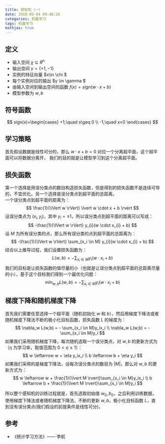 ```yaml
---
title: 感知机（一）
date: 2018-05-04 09:46:26
categories: 机器学习
tags: 机器学习
mathjax: true
---
```


## 定义
- 输入空间 $\chi \subseteq R^n$
- 输出空间 $\gamma = \{+1,-1\}$
- 实例的特征向量 $x\in \chi $
- 每个实例对应的输出 $y \in \gamma $
- 由输入空间到输出空间的函数 $f(x) = sign(w \cdot x + b)$
- 模型参数为 $w, b$

## 符号函数
$$
sign(x)=\begin{cases}
+1,\quad x\geq 0 \\
-1,\quad x<0
\end{cases}
$$

## 学习策略
首先假设数据是线性可分的，那么 $w \cdot x + b = 0$ 对应一个分离超平面，这个超平面可以将数据分离开，
我们的目的就是让模型学习到这个分离超平面。

## 损失函数
第一个选择是用误分类点的数目构造损失函数，但是得到的损失函数不是连续可导的，不宜优化。另一个选择是误分类点到超平面的总距离。  
一个误分类点到超平面的距离为：
$$
\frac{1}{\lVert w \rVert} \lvert w \cdot x + b \rvert
$$
设误分类点为 $(x_{i}, y_{i})$，其中 $y_{i} = \pm 1$，所以误分类点到超平面的距离可以写成：
$$
-\frac{1}{\lVert w \rVert} y_{i}(w \cdot x_{i} + b)
$$
设 $M$ 为所有误分类的点，那么所有误分类的点到超平面的总距离为：
$$
-\frac{1}{\lVert w \rVert} \sum_{x_i \in M} y_{i}(w \cdot x_{i} + b)
$$
综合以上推导过程，我们设置损失函数为：
$$
L(w, b) = - \sum_{x_i \in M} y_{i}(w \cdot x_{i} + b)
$$
我们的目标是让损失函数的值尽量的小（也就是让误分类点到超平面的总距离尽量的小），基于这个目标我们得到一个最优化问题：
$$
min_{w,b} L(w, b) = - \sum_{x_i \in M} y_{i}(w \cdot x_{i} + b)
$$

## 梯度下降和随机梯度下降
首先我们需要任意选择一个超平面（随机初始化 $w$ 和 $b$），然后用梯度下降法或者随机梯度下降法不断的极小化目标函数，损失函数 $L$ 的梯度为：
$$
\nabla_w L(w,b) = - \sum_{x_i \in M}y_ix_i \\
\nabla_w L(w,b) = - \sum_{x_i \in M}y_i
$$
如果我们采用随机梯度下降，每次随机选取一个误分类点，对 $w, b$ 的更新方式为（$\eta$ 为学习率，取值范围为 $0 < \eta \leq 1$）：
$$
w \leftarrow w + \eta y_ix_i \\
b \leftarrow b + \eta y_i
$$
如果我们采用的是梯度下降法，设每次误分类点的数目为 $\lvert M \rvert$，那么对 $w, b$ 的更新方式为：
$$
w \leftarrow w + \frac{1}{\lvert M \rvert}\sum_{x_i \in M}y_ix_i \\
b \leftarrow b + \frac{1}{\lvert M \rvert}\sum_{x_i \in M}y_i
$$

所以整个感知机的训练过程就是，首先选取初始值 $w_0, b_0$，之后利用训练数据，使用梯度下降法或者随机梯度下降法，不断的更新 $w, b$，极小化目标函数 $L$，直到没有误分类点(我们假设的前提条件是线性可分)。

## 参考
- 《统计学习方法》—— 李航
